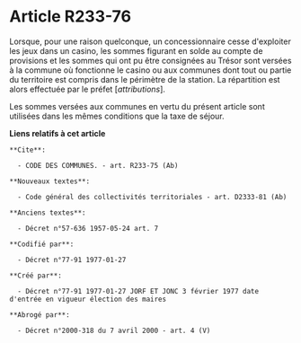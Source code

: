 # Article R233-76

Lorsque, pour une raison quelconque, un concessionnaire cesse d'exploiter les jeux dans un casino, les sommes figurant en
solde au compte de provisions et les sommes qui ont pu être consignées au Trésor sont versées à la commune où fonctionne le
casino ou aux communes dont tout ou partie du territoire est compris dans le périmètre de la station. La répartition est
alors effectuée par le préfet [*attributions*]. 

Les sommes versées aux communes en vertu du présent article sont utilisées dans les mêmes conditions que la taxe de séjour.

**Liens relatifs à cet article**

	**Cite**:

	  - CODE DES COMMUNES. - art. R233-75 (Ab)

	**Nouveaux textes**:

	  - Code général des collectivités territoriales - art. D2333-81 (Ab)

	**Anciens textes**:

	  - Décret n°57-636 1957-05-24 art. 7

	**Codifié par**:

	  - Décret n°77-91 1977-01-27

	**Créé par**:

	  - Décret n°77-91 1977-01-27 JORF ET JONC 3 février 1977 date d'entrée en vigueur élection des maires

	**Abrogé par**:

	  - Décret n°2000-318 du 7 avril 2000 - art. 4 (V)
